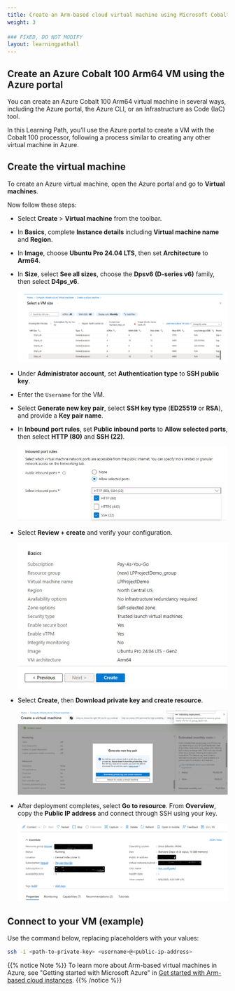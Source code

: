 ```yaml
---
title: Create an Arm-based cloud virtual machine using Microsoft Cobalt 100 CPU 
weight: 3

### FIXED, DO NOT MODIFY
layout: learningpathall
---
```


## Create an Azure Cobalt 100 Arm64 VM using the Azure portal

You can create an Azure Cobalt 100 Arm64 virtual machine in several ways, including the Azure portal, the Azure CLI, or an Infrastructure as Code (IaC) tool. 

In this Learning Path, you’ll use the Azure portal to create a VM with the Cobalt 100 processor, following a process similar to creating any other virtual machine in Azure.

## Create the virtual machine 

To create an Azure virtual machine, open the Azure portal and go to **Virtual machines**. 

Now follow these steps:

- Select **Create** > **Virtual machine** from the toolbar.
- In **Basics**, complete **Instance details** including **Virtual machine name** and **Region**.
- In **Image**, choose **Ubuntu Pro 24.04 LTS**, then set **Architecture** to **Arm64**.
- In **Size**, select **See all sizes**, choose the **Dpsv6 (D‑series v6)** family, then select **D4ps_v6**.
   
   ![Azure portal VM creation — Azure Cobalt 100 Arm64 virtual machine (D4ps_v6)alt-text#center](images/instance.png "Select the D-Series v6 family of virtual machines")
- Under **Administrator account**, set **Authentication type** to **SSH public key**.
- Enter the `Username` for the VM.
- Select **Generate new key pair**, select **SSH key type** (**ED25519** or **RSA**), and provide a **Key pair name**.
- In **Inbound port rules**, set **Public inbound ports** to **Allow selected ports**, then select **HTTP (80)** and **SSH (22)**.
   
   ![Azure portal VM creation — inbound port rules alt-text#center](images/instance1.png "Allow inbound port rules")
- Select **Review + create** and verify your configuration.
   
   ![Azure portal review and create — Ubuntu Pro Arm64 VM alt-text#center](images/ubuntu-pro.png "Review and create an Azure Cobalt 100 Arm64 VM")
- Select **Create**, then **Download private key and create resource**.
    
    ![Azure portal VM creation — download private key alt-text#center](images/instance4.png "Download private key and create resource")
- After deployment completes, select **Go to resource**. From **Overview**, copy the **Public IP address** and connect through SSH using your key.

   ![Azure portal deployment confirmation — VM running alt-text#center](images/final-vm.png "VM deployment confirmation in Azure portal")

## Connect to your VM (example)

Use the command below, replacing placeholders with your values:
```bash
ssh -i <path-to-private-key> <username>@<public-ip-address>
```

{{% notice Note %}}
To learn more about Arm-based virtual machines in Azure, see "Getting started with Microsoft Azure" in [Get started with Arm-based cloud instances](/learning-paths/servers-and-cloud-computing/csp/azure).
{{% /notice %}}
